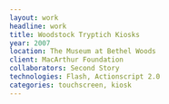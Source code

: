 ```yaml
---
layout: work
headline: work
title: Woodstock Tryptich Kiosks
year: 2007
location: The Museum at Bethel Woods
client: MacArthur Foundation
collaborators: Second Story
technologies: Flash, Actionscript 2.0
categories: touchscreen, kiosk
---
```

